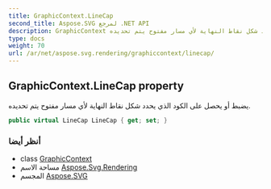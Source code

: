 ```yaml
---
title: GraphicContext.LineCap
second_title: Aspose.SVG لمرجع .NET API
description: GraphicContext ملكية. يضبط أو يحصل على الكود الذي يحدد شكل نقاط النهاية لأي مسار مفتوح يتم تحديده.
type: docs
weight: 70
url: /ar/net/aspose.svg.rendering/graphiccontext/linecap/
---
```

## GraphicContext.LineCap property

يضبط أو يحصل على الكود الذي يحدد شكل نقاط النهاية لأي مسار مفتوح يتم تحديده.

```csharp
public virtual LineCap LineCap { get; set; }
```

### أنظر أيضا

* class [GraphicContext](../)
* مساحة الاسم [Aspose.Svg.Rendering](../../graphiccontext/)
* المجسم [Aspose.SVG](../../../)


